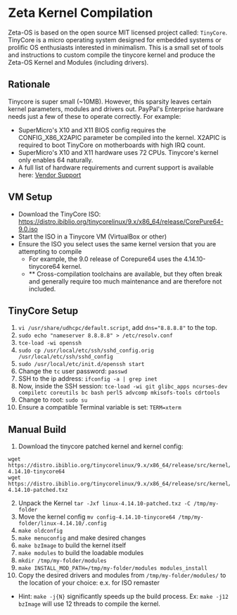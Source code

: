 # Zeta Kernel Compilation
Zeta-OS is based on the open source MIT licensed project called: `TinyCore`. TinyCore is a micro operating system designed for embedded systems or prolific OS enthusiasts interested in minimalism. This is a small set of tools and instructions to custom compile the tinycore kernel and produce the Zeta-OS Kernel and Modules (including drivers).

## Rationale
Tinycore is super small (~10MB). However, this sparsity leaves certain kernel parameters, modules and drivers out. PayPal's Enterprise hardware needs just a few of these to operate correctly. For example:
- SuperMicro's X10 and X11 BIOS config requires the CONFIG_X86_X2APIC parameter be compiled into the kernel. X2APIC is required to boot TinyCore on motherboards with high IRQ count.
- SuperMicro's X10 and X11 hardware uses 72 CPUs. Tinycore's kernel only enables 64 naturally.
- A full list of hardware requirements and current support is available here: <a href="https://github.paypal.com/IAAS-R/Zeta-os/blob/master/kernel/VENDOR_SUPPORT.md">Vendor Support</a>

## VM Setup
- Download the TinyCore ISO: https://distro.ibiblio.org/tinycorelinux/9.x/x86_64/release/CorePure64-9.0.iso
- Start the ISO in a Tinycore VM (VirtualBox or other)
- Ensure the ISO you select uses the same kernel version that you are attempting to compile
  - For example, the 9.0 release of Corepure64 uses the 4.14.10-tinycore64 kernel.
  - ** Cross-compilation toolchains are available, but they often break and generally require too much maintenance and are therefore not included.

## TinyCore Setup
1. `vi /usr/share/udhcpc/default.script`, add `dns="8.8.8.8"` to the top.
2. `sudo echo "nameserver 8.8.8.8" > /etc/resolv.conf`
3. `tce-load -wi openssh`
4. `sudo cp /usr/local/etc/ssh/sshd_config.orig /usr/local/etc/ssh/sshd_config`
5. `sudo /usr/local/etc/init.d/openssh start`
6. Change the `tc` user password: `passwd`
7. SSH to the ip address: `ifconfig -a | grep inet`
8. Now, inside the SSH session: `tce-load -wi git glibc_apps ncurses-dev compiletc coreutils bc bash perl5 advcomp mkisofs-tools cdrtools`
9. Change to root: `sudo su`
10. Ensure a compatible Terminal variable is set: `TERM=xterm`

## Manual Build
1. Download the tinycore patched kernel and kernel config:
```
wget https://distro.ibiblio.org/tinycorelinux/9.x/x86_64/release/src/kernel/config-4.14.10-tinycore64
wget https://distro.ibiblio.org/tinycorelinux/9.x/x86_64/release/src/kernel/linux-4.14.10-patched.txz
```
2. Unpack the Kernel `tar -Jxf linux-4.14.10-patched.txz -C /tmp/my-folder`
3. Move the kernel config `mv config-4.14.10-tinycore64 /tmp/my-folder/linux-4.14.10/.config`
4. `make oldconfig`
5. `make menuconfig` and make desired changes
6. `make bzImage` to build the kernel itself
7. `make modules` to build the loadable modules
8. `mkdir /tmp/my-folder/modules`
9. `make INSTALL_MOD_PATH=/tmp/my-folder/modules modules_install`
10. Copy the desired drivers and modules from `/tmp/my-folder/modules/` to the location of your choice: e.x. for ISO remaster

* Hint: `make -j{N}` significantly speeds up the build process. Ex: `make -j12 bzImage` will use 12 threads to compile the kernel.
